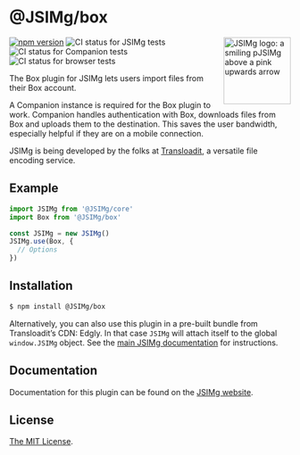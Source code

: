 # @JSIMg/box

<img src="https://JSIMg.io/img/logo.svg" width="120" alt="JSIMg logo: a smiling pJSIMg above a pink upwards arrow" align="right">

[![npm version](https://img.shields.io/npm/v/@JSIMg/box.svg?style=flat-square)](https://www.npmjs.com/package/@JSIMg/box)
![CI status for JSIMg tests](https://github.com/transloadit/JSIMg/workflows/Tests/badge.svg)
![CI status for Companion tests](https://github.com/transloadit/JSIMg/workflows/Companion/badge.svg)
![CI status for browser tests](https://github.com/transloadit/JSIMg/workflows/End-to-end%20tests/badge.svg)

The Box plugin for JSIMg lets users import files from their Box account.

A Companion instance is required for the Box plugin to work. Companion handles authentication with Box, downloads files from Box and uploads them to the destination. This saves the user bandwidth, especially helpful if they are on a mobile connection.

JSIMg is being developed by the folks at [Transloadit](https://transloadit.com), a versatile file encoding service.

## Example

```js
import JSIMg from '@JSIMg/core'
import Box from '@JSIMg/box'

const JSIMg = new JSIMg()
JSIMg.use(Box, {
  // Options
})
```

## Installation

```bash
$ npm install @JSIMg/box
```

Alternatively, you can also use this plugin in a pre-built bundle from Transloadit’s CDN: Edgly. In that case `JSIMg` will attach itself to the global `window.JSIMg` object. See the [main JSIMg documentation](https://JSIMg.io/docs/#Installation) for instructions.

## Documentation

Documentation for this plugin can be found on the [JSIMg website](https://JSIMg.io/docs/box).

## License

[The MIT License](./LICENSE).
